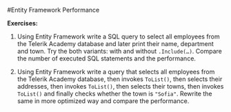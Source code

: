 #Entity Framework Performance

**Exercises:**

01. Using Entity Framework write a SQL query to select all employees from the Telerik Academy database and later print their name, department and town. Try the both variants: with and without ``.Include(…)``. Compare the number of executed SQL statements and the performance.

02. Using Entity Framework write a query that selects all employees from the Telerik Academy database, then invokes ``ToList()``, then selects their addresses, then invokes ``ToList()``, then selects their towns, then invokes ``ToList()`` and finally checks whether the town is ``"Sofia"``. Rewrite the same in more optimized way and compare the performance.
